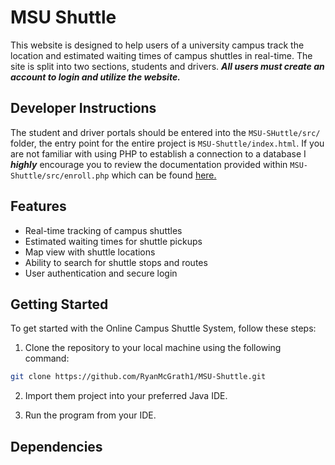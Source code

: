 # MSU Shuttle

This website is designed to help users of a university campus track the location and estimated waiting times of campus shuttles in real-time. The site is split into two sections, students and drivers. **_All users must create an account to login and utilize the website._** 

## Developer Instructions

The student and driver portals should be entered into the `MSU-SHuttle/src/` folder, the entry point for the entire project is `MSU-Shuttle/index.html`. If you are not familiar with using PHP to establish a connection to a database I **_highly_** encourage you to review the documentation provided within `MSU-Shuttle/src/enroll.php` which can be found [here.]( https://github.com/RyanMcGrath1/MSU-Shuttle/blob/main/src/enroll.php)

## Features

- Real-time tracking of campus shuttles
- Estimated waiting times for shuttle pickups
- Map view with shuttle locations
- Ability to search for shuttle stops and routes
- User authentication and secure login


## Getting Started

To get started with the Online Campus Shuttle System, follow these steps:

1. Clone the repository to your local machine using the following command:

```sh
git clone https://github.com/RyanMcGrath1/MSU-Shuttle.git
```

2. Import them project into your preferred Java IDE.

3. Run the program from your IDE.

## Dependencies


